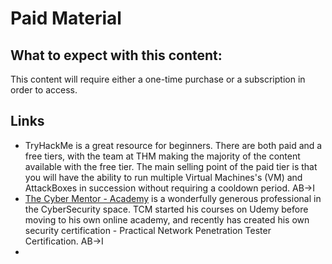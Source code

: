 # Paid Material

## What to expect with this content:
This content will require either a one-time purchase or a subscription in order to access.

## Links
* TryHackMe is a great resource for beginners. There are both paid and a free tiers, with the team at THM making the majority of the content available with the free tier. The main selling point of the paid tier is that you will have the ability to run multiple Virtual Machines's (VM) and AttackBoxes in succession without requiring a cooldown period. AB->I
* [The Cyber Mentor - Academy](https://academy.tcm-sec.com/courses) is a wonderfully generous professional in the CyberSecurity space. TCM started his courses on Udemy before moving to his own online academy, and recently has created his own security certification - Practical Network Penetration Tester Certification. AB->I
* 
